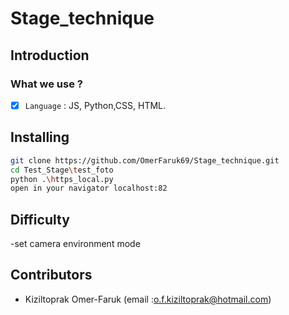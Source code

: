 # Stage_technique

## Introduction

### What we use ? 

- [x] `Language` : JS, Python,CSS, HTML.

## Installing

```bash
git clone https://github.com/OmerFaruk69/Stage_technique.git
cd Test_Stage\test_foto
python .\https_local.py
open in your navigator localhost:82
```

## Difficulty
-set camera environment mode


## Contributors 
- Kiziltoprak Omer-Faruk (email :o.f.kiziltoprak@hotmail.com)

